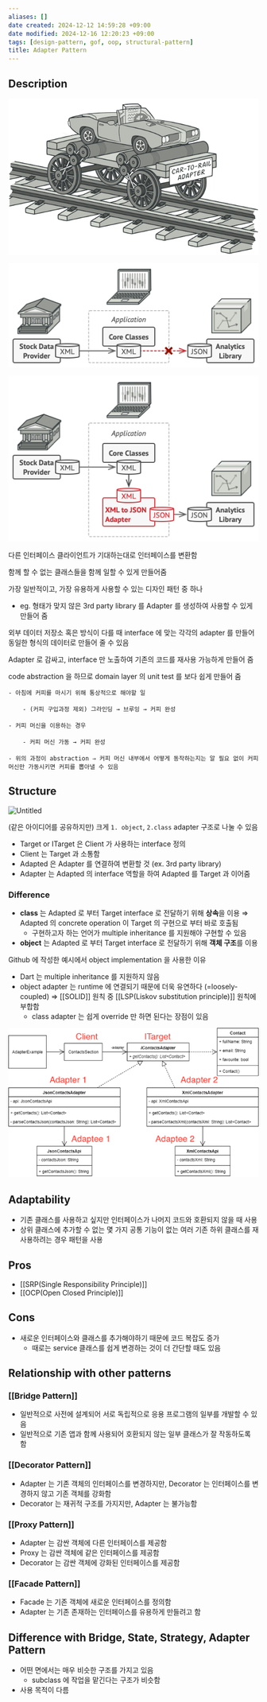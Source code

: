 ```yaml
---
aliases: []
date created: 2024-12-12 14:59:28 +09:00
date modified: 2024-12-16 12:20:23 +09:00
tags: [design-pattern, gof, oop, structural-pattern]
title: Adapter Pattern
---
```


## Description

![Untitled](../../../../_assets/oop/adapter_overview.png)

![Untitled](../../../../_assets/oop/adapter_before.png)

![Untitled](../../../../_assets/oop/adapter_after.png)

다른 인터페이스 클라이언트가 기대하는대로 인터페이스를 변환함

함께 할 수 없는 클래스들을 함께 일할 수 있게 만들어줌

가장 일반적이고, 가장 유용하게 사용할 수 있는 디자인 패턴 중 하나

- eg. 형태가 맞지 않은 3rd party library 를 Adapter 를 생성하여 사용할 수 있게 만들어 줌

외부 데이터 저장소 혹은 방식이 다를 때 interface 에 맞는 각각의 adapter 를 만들어 동일한 형식의 데이터로 만들어 줄 수 있음

Adapter 로 감싸고, interface 만 노출하여 기존의 코드를 재사용 가능하게 만들어 줌

code abstraction 을 하므로 domain layer 의 unit test 를 보다 쉽게 만들어 줌

    - 아침에 커피를 마시기 위해 통상적으로 해야할 일

        - (커피 구입과정 제외) 그라인딩 → 브루잉 → 커피 완성

    - 커피 머신을 이용하는 경우

        - 커피 머신 가동 → 커피 완성

    - 위의 과정이 abstraction ⇒ 커피 머신 내부에서 어떻게 동작하는지는 알 필요 없이 커피 머신만 가동시키면 커피를 뽑아낼 수 있음

## Structure

![Untitled](adapter_structure.png)

(같은 아이디어를 공유하지만) 크게 `1. object`, `2.class` adapter 구조로 나눌 수 있음

- Target or ITarget 은 Client 가 사용하는 interface 정의
- Client 는 Target 과 소통함
- Adapted 은 Adapter 를 연결하여 변환할 것 (ex. 3rd party library)
- Adapter 는 Adapted 의 interface 역할을 하여 Adapted 를 Target 과 이어줌

### Difference

- **class** 는 Adapted 로 부터 Target interface 로 전달하기 위해 **상속**을 이용 ⇒ Adapted 의 concrete operation 이 Target 의 구현으로 부터 바로 호출됨
  - 구현하고자 하는 언어가 multiple inheritance 를 지원해야 구현할 수 있음
- **object** 는 Adapted 로 부터 Target interface 로 전달하기 위해 **객체 구조**를 이용

Github 에 작성한 예시에서 object implementation 을 사용한 이유

- Dart 는 multiple inheritance 를 지원하지 않음
- object adapter 는 runtime 에 연결되기 때문에 더욱 유연하다 (=loosely-coupled) ⇒ [[SOLID]] 원칙 중 [[LSP(Liskov substitution principle)]] 원칙에 부합함
  - class adapter 는 쉽게 override 만 하면 된다는 장점이 있음

![Untitled](../../../../_assets/oop/adapter_impl.png)

## Adaptability

- 기존 클래스를 사용하고 싶지만 인터페이스가 나머지 코드와 호환되지 않을 때 사용
- 상위 클래스에 추가할 수 없는 몇 가지 공통 기능이 없는 여러 기존 하위 클래스를 재사용하려는 경우 패턴을 사용

## Pros

- [[SRP(Single Responsibility Principle)]]
- [[OCP(Open Closed Principle)]]

## Cons

- 새로운 인터페이스와 클래스를 추가해야하기 때문에 코드 복잡도 증가
  - 때로는 service 클래스를 쉽게 변경하는 것이 더 간단할 때도 있음

## Relationship with other patterns

### [[Bridge Pattern]]

- 일반적으로 사전에 설계되어 서로 독립적으로 응용 프로그램의 일부를 개발할 수 있음
- 일반적으로 기존 앱과 함께 사용되어 호환되지 않는 일부 클래스가 잘 작동하도록 함

### [[Decorator Pattern]]

- Adapter 는 기존 객체의 인터페이스를 변경하지만, Decorator 는 인터페이스를 변경하지 않고 기존 객체를 강화함
- Decorator 는 재귀적 구조를 가지지만, Adapter 는 불가능함

### [[Proxy Pattern]]

- Adapter 는 감싼 객체에 다른 인터페이스를 제공함
- Proxy 는 감싼 객체에 같은 인터페이스를 제공함
- Decorator 는 감싼 객체에 강화된 인터페이스를 제공함

### [[Facade Pattern]]

- Facade 는 기존 객체에 새로운 인터페이스를 정의함
- Adapter 는 기존 존재하는 인터페이스를 유용하게 만들려고 함

## Difference with Bridge, State, Strategy, Adapter Pattern

- 어떤 면에서는 매우 비슷한 구조를 가지고 있음
  - subclass 에 작업을 맡긴다는 구조가 비슷함
- 사용 목적이 다름
